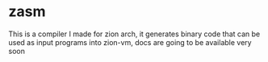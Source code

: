 # zasm
This is a compiler I made for zion arch, it generates binary code 
that can be used as input programs into zion-vm, docs are going to be available very soon
